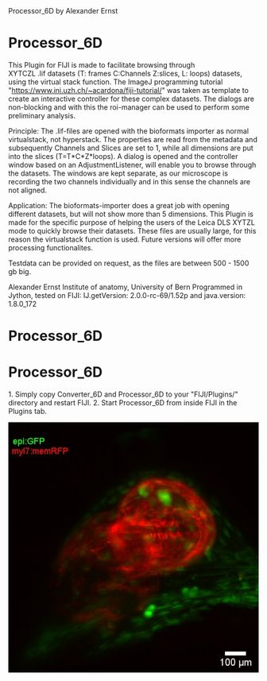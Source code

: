 <!DOCTYPE html>
<html>
<head>
Processor_6D by Alexander Ernst
</head>
<body>

<h1> Processor_6D  </h1>
<p>

This Plugin for FIJI is made to facilitate browsing through <br> XYTCZL .lif datasets (T: frames C:Channels Z:slices, L: loops) datasets, using the virtual stack function. 
The ImageJ programming tutorial "https://www.ini.uzh.ch/~acardona/fiji-tutorial/" was taken as template to create an interactive controller for these 
complex datasets. The dialogs are non-blocking and with this the roi-manager can be used to perform some preliminary analysis.
</p>
<p> 
Principle:
The .lif-files are opened with the bioformats importer as normal virtualstack, not hyperstack. 
The properties are read from the metadata and subsequently Channels and Slices are set to 1, while all dimensions
are put into the slices (T=T*C*Z*loops). A dialog is opened and the controller window based on an AdjustmentListener, will enable you to browse through the datasets.  The windows are kept separate, as our microscope is recording the two channels individually and in this sense the channels are not aligned. 
</p>
<p> 
Application: 
The bioformats-importer does a great job with opening different datasets, but will not show more than 5 dimensions. 
This Plugin is made for the specific purpose of helping the users of the Leica DLS XYTZL mode to quickly browse their datasets.  
These files are usually large, for this reason the virtualstack function is used. Future versions will offer more processing functionalites.
</p>
<p> 
Testdata can be provided on request, as the files are between 500 - 1500 gb big. 
</p>
<p> 
Alexander Ernst
Institute of anatomy, University of Bern
Programmed in Jython, tested on FIJI: IJ.getVersion: 2.0.0-rc-69/1.52p   and java.version: 1.8.0_172
<h1> Processor_6D  </h1>

</p>
<h1> Processor_6D  </h1>
<p>
1. Simply copy Converter_6D and Processor_6D to your "FIJI/Plugins/" directory and restart FIJI. 
2. Start Processor_6D from inside FIJI in the Plugins tab.   
</p>
<img src="Zebrafish_heart-picture.jpg" alt="Zebrafish-heart">
</body>
</html>
